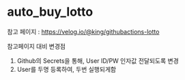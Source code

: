 # auto_buy_lotto

참고 페이지 : https://velog.io/@king/githubactions-lotto

참고페이지 대비 변경점
1. Github의 Secrets을 통해, User ID/PW 인자값 전달되도록 변경
2. User를 두명 등록하여, 두번 실행되게함
